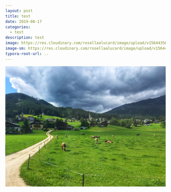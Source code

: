 ```yaml
---
layout: post
title: test
date: 2019-08-17
categories:
  - test
description: test
image: https://res.cloudinary.com/rosellaalucard/image/upload/v1564435686/R0001699_pvpark.jpg
image-sm: https://res.cloudinary.com/rosellaalucard/image/upload/v1564435686/R0001699_pvpark.jpg
typora-root-url: ..
---
```


![IMG_E8578](/images/IMG_E8578.JPG)